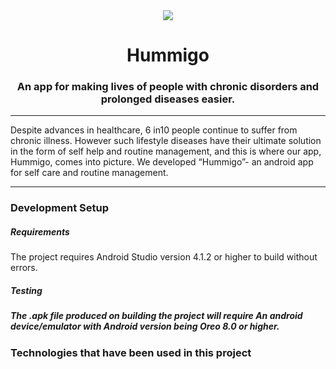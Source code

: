 <center>
  <img src="https://user-images.githubusercontent.com/54185164/113014954-b30e9300-919a-11eb-92d4-ee07097f3eed.png"/>
  <h1>Hummigo</h1>
  <h3>An app for making lives of people with chronic disorders and prolonged diseases easier.</h3>
</center>
<hr/>
<p>
    Despite advances in healthcare, 6 in10 people continue to suffer from chronic illness. However such lifestyle diseases have their ultimate solution in the form of self help and routine management, and this is where our app, Hummigo, comes into picture. We developed “Hummigo”- an android app for self care and routine management.  
</p>
<hr/>

<h3>Development Setup</h3>
<h5>Requirements</h5>
<p>The project requires Android Studio version 4.1.2 or higher to build without errors.</p>
<h5>Testing<h5>
<p>The .apk file produced on building the project will require An android device/emulator with Android version being Oreo 8.0 or higher.</p>

<h3>Technologies that have been used in this project</h3>
